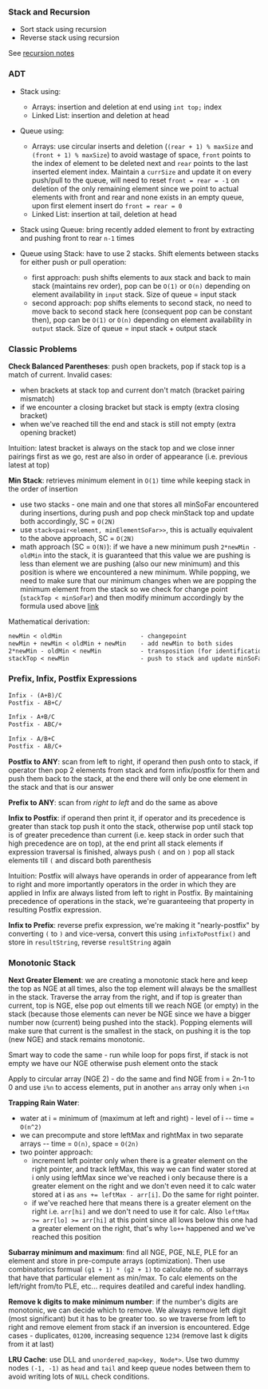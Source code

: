 ### Stack and Recursion
- Sort stack using recursion
- Reverse stack using recursion

See [recursion notes](/recursion.md)

### ADT
- Stack using:
  - Arrays: insertion and deletion at end using `int top;` index
  - Linked List: insertion and deletion at head
- Queue using: 
  - Arrays: use circular inserts and deletion (`(rear + 1) % maxSize` and `(front + 1) % maxSize`) to avoid wastage of space, `front` points to the index of element to be deleted next and `rear` points to the last inserted element index. Maintain a `currSize` and update it on every push/pull to the queue, will need to reset `front = rear = -1` on deletion of the only remaining element since we point to actual elements with front and rear and none exists in an empty queue, upon first element insert do `front = rear = 0`
  - Linked List: insertion at tail, deletion at head

- Stack using Queue: bring recently added element to front by extracting and pushing front to rear `n-1` times
- Queue using Stack: have to use 2 stacks. Shift elements between stacks for either push or pull operation:
  - first approach: push shifts elements to aux stack and back to main stack (maintains rev order), pop can be `O(1)` or `O(n)` depending on element availability in `input` stack. Size of queue = input stack
  - second approach: pop shifts elements to second stack, no need to move back to second stack here (consequent pop can be constant then), pop can be `O(1)` or `O(n)` depending on element availability in `output` stack. Size of queue = input stack + output stack

### Classic Problems
**Check Balanced Parentheses**: push open brackets, pop if stack top is a match of current. Invalid cases:
  - when brackets at stack top and current don't match (bracket pairing mismatch)
  - if we encounter a closing bracket but stack is empty (extra closing bracket)
  - when we've reached till the end and stack is still not empty (extra opening bracket)

Intuition: latest bracket is always on the stack top and we close inner pairings first as we go, rest are also in order of appearance (i.e. previous latest at top)
  
**Min Stack**: retrieves minimum element in `O(1)` time while keeping stack in the order of insertion
- use two stacks - one main and one that stores all minSoFar encountered during insertions, during push and pop check minStack top and update both accordingly, SC = `O(2N)`
- use `stack<pair<element, minElementSoFar>>`, this is actually equivalent to the above approach, SC = `O(2N)`
- math approach (SC = `O(N)`): if we have a new minimum push `2*newMin - oldMin` into the stack, it is guaranteed that this value we are pushing is less than element we are pushing (also our new minimum) and this position is where we encountered a new minimum. While popping, we need to make sure that our minimum changes when we are popping the minimum element from the stack so we check for change point (`stackTop < minSoFar`) and then modify minimum accordingly by the formula used above [link](https://www.baeldung.com/cs/stack-constant-time)

Mathematical derivation:
```txt
newMin < oldMin                      - changepoint
newMin + newMin < oldMin + newMin    - add newMin to both sides
2*newMin - oldMin < newMin           - transposition (for identification of changepoint using minSoFar and stackTop)
stackTop < newMin                    - push to stack and update minSoFar = newMin
```

### Prefix, Infix, Postfix Expressions
```txt
Infix - (A+B)/C
Postfix - AB+C/

Infix - A+B/C
Postfix - ABC/+

Infix - A/B+C
Postfix - AB/C+
```

**Postfix to ANY**: scan from left to right, if operand then push onto to stack, if operator then pop 2 elements from stack and form infix/postfix for them and push them back to the stack, at the end there will only be one element in the stack and that is our answer

**Prefix to ANY**: scan from _right to left_ and do the same as above

**Infix to Postfix**: if operand then print it, if operator and its precedence is greater than stack top push it onto the stack, otherwise pop until stack top is of greater precedence than current (i.e. keep stack in order such that high precedence are on top), at the end print all stack elements if expression traversal is finished, always push `(` and on `)` pop all stack elements till `(` and discard both parenthesis

Intuition: Postfix will always have operands in order of appearance from left to right and more importantly operators in the order in which they are applied in Infix are always listed from left to right in Postfix. By maintaining precedence of operations in the stack, we're guaranteeing that property in resulting Postfix expression.

**Infix to Prefix**: reverse prefix expression, we're making it "nearly-postfix" by converting `(` to `)` and vice-versa, convert this using `infixToPostfix()` and store in `resultString`, reverse `resultString` again

### Monotonic Stack
**Next Greater Element**: we are creating a monotonic stack here and keep the top as NGE at all times, also the top element will always be the smalllest in the stack. Traverse the array from the right, and if top is greater than current, top is NGE, else pop out elments till we reach NGE (or empty) in the stack (because those elements can never be NGE since we have a bigger number now (current) being pushed into the stack). Popping elements will make sure that current is the smallest in the stack, on pushing it is the top (new NGE) and stack remains monotonic.

Smart way to code the same - run while loop for pops first, if stack is not empty we have our NGE otherwise push element onto the stack

Apply to circular array (NGE 2) - do the same and find NGE from i = 2n-1 to 0 and use `i%n` to access elements, put in another `ans` array only when `i<n`

**Trapping Rain Water**:
  - water at i = minimum of (maximum at left and right) - level of i  --  time = `O(n^2)`
  - we can precompute and store leftMax and rightMax in two separate arrays -- time = `O(n)`, space = `O(2n)`
  - two pointer approach:
    - increment left pointer only when there is a greater element on the right pointer, and track leftMax, this way we can find water stored at i only using leftMax since we've reached i only because there is a greater element on the right and we don't even need it to calc water stored at i as `ans += leftMax - arr[i]`. Do the same for right pointer.
    - if we've reached here that means there is a greater element on the right i.e. `arr[hi]` and we don't need to use it for calc. Also `leftMax >= arr[lo] >= arr[hi]` at this point since all lows below this one had a greater element on the right, that's why `lo++` happened and we've reached this position

**Subarray minimum and maximum**: find all NGE, PGE, NLE, PLE for an element and store in pre-compute arrays (optimization). Then use combinatorics formual `(g1 + 1) * (g2 + 1)` to calculate no. of subarrays that have that particular element as min/max. To calc elements on the left/right from/to PLE, etc... requires deatiled and careful index handling.

**Remove k digits to make minimum number**: if the number's digits are monotonic, we can decide which to remove. We always remove left digit (most significant) but it has to be greater too. so we traverse from left to right and remove element from stack if an inversion is encountered. Edge cases - duplicates, `01200`, increasing sequence `1234` (remove last k digits from it at last)

**LRU Cache**: use DLL and `unordered_map<key, Node*>`. Use two dummy nodes `(-1, -1)` as `head` and `tail` and keep queue nodes between them to avoid writing lots of `NULL` check conditions.
